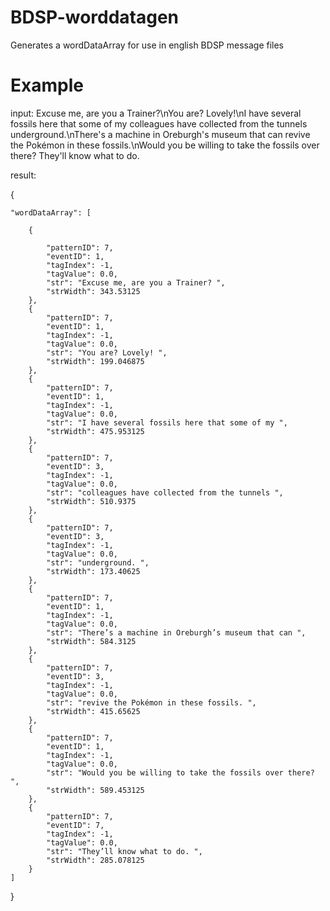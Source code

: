 # BDSP-worddatagen
 Generates a wordDataArray for use in english BDSP message files

# Example
 input: Excuse me, are you a Trainer?\nYou are? Lovely!\nI have several fossils here that some of my colleagues have collected from the tunnels underground.\nThere's a machine in Oreburgh's museum that can revive the Pokémon in these fossils.\nWould you be willing to take the fossils over there? They'll know what to do.
 
 
 result:
 
 {
 
    "wordDataArray": [
    
        {
        
            "patternID": 7,
            "eventID": 1,
            "tagIndex": -1,
            "tagValue": 0.0,
            "str": "Excuse me, are you a Trainer? ",
            "strWidth": 343.53125
        },
        {
            "patternID": 7,
            "eventID": 1,
            "tagIndex": -1,
            "tagValue": 0.0,
            "str": "You are? Lovely! ",
            "strWidth": 199.046875
        },
        {
            "patternID": 7,
            "eventID": 1,
            "tagIndex": -1,
            "tagValue": 0.0,
            "str": "I have several fossils here that some of my ",
            "strWidth": 475.953125
        },
        {
            "patternID": 7,
            "eventID": 3,
            "tagIndex": -1,
            "tagValue": 0.0,
            "str": "colleagues have collected from the tunnels ",
            "strWidth": 510.9375
        },
        {
            "patternID": 7,
            "eventID": 3,
            "tagIndex": -1,
            "tagValue": 0.0,
            "str": "underground. ",
            "strWidth": 173.40625
        },
        {
            "patternID": 7,
            "eventID": 1,
            "tagIndex": -1,
            "tagValue": 0.0,
            "str": "There’s a machine in Oreburgh’s museum that can ",
            "strWidth": 584.3125
        },
        {
            "patternID": 7,
            "eventID": 3,
            "tagIndex": -1,
            "tagValue": 0.0,
            "str": "revive the Pokémon in these fossils. ",
            "strWidth": 415.65625
        },
        {
            "patternID": 7,
            "eventID": 1,
            "tagIndex": -1,
            "tagValue": 0.0,
            "str": "Would you be willing to take the fossils over there? ",
            "strWidth": 589.453125
        },
        {
            "patternID": 7,
            "eventID": 7,
            "tagIndex": -1,
            "tagValue": 0.0,
            "str": "They’ll know what to do. ",
            "strWidth": 285.078125
        }
    ]
 }
 
